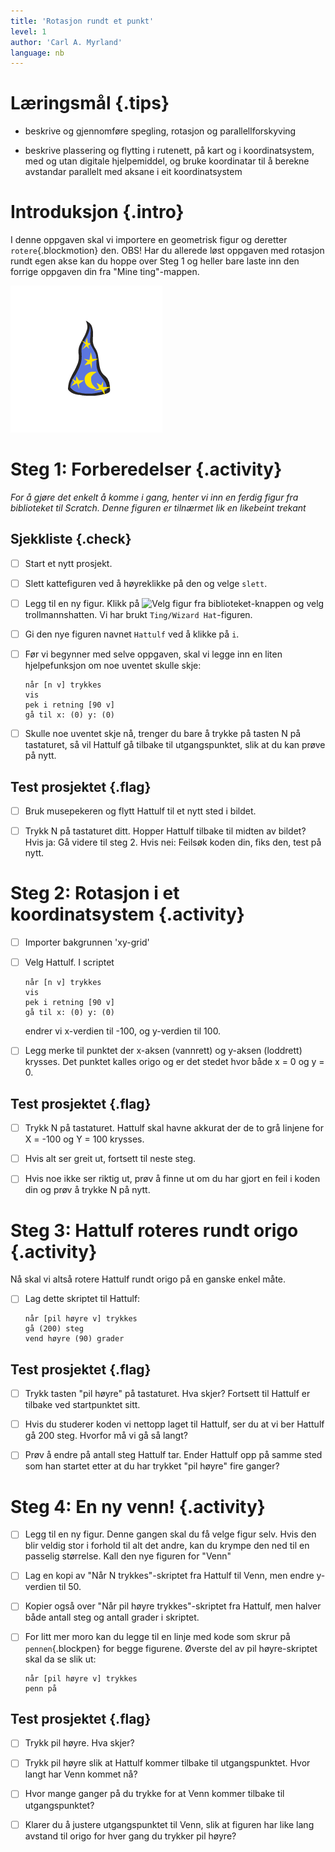 ```yaml
---
title: 'Rotasjon rundt et punkt'
level: 1
author: 'Carl A. Myrland'
language: nb
---
```



# Læringsmål {.tips}

+ beskrive og gjennomføre spegling, rotasjon og parallellforskyving

+ beskrive plassering og flytting i rutenett, på kart og i koordinatsystem, med
  og utan digitale hjelpemiddel, og bruke koordinatar til å berekne avstandar
  parallelt med aksane i eit koordinatsystem


# Introduksjon {.intro}

I denne oppgaven skal vi importere en geometrisk figur og deretter
`rotere`{.blockmotion} den. OBS! Har du allerede løst oppgaven med rotasjon
rundt egen akse kan du hoppe over Steg 1 og heller bare laste inn den forrige
oppgaven din fra "Mine ting"-mappen.

![Bilde av en trollmann hatt](../rotasjon/Geometri.png)


# Steg 1: Forberedelser {.activity}

*For å gjøre det enkelt å komme i gang, henter vi inn en ferdig figur fra
biblioteket til Scratch. Denne figuren er tilnærmet lik en likebeint trekant*

## Sjekkliste {.check}

- [ ] Start et nytt prosjekt.

- [ ] Slett kattefiguren ved å høyreklikke på den og velge `slett`.

- [ ] Legg til en ny figur. Klikk på ![Velg figur fra
      biblioteket](../bilder/hent-fra-bibliotek.png)-knappen og velg
      trollmannshatten. Vi har brukt `Ting/Wizard Hat`-figuren.

- [ ] Gi den nye figuren navnet `Hattulf` ved å klikke på `i`.

- [ ] Før vi begynner med selve oppgaven, skal vi legge inn en liten
      hjelpefunksjon om noe uventet skulle skje:

  ```blocks
  når [n v] trykkes
  vis
  pek i retning [90 v]
  gå til x: (0) y: (0)
  ```

- [ ] Skulle noe uventet skje nå, trenger du bare å trykke på tasten N på
      tastaturet, så vil Hattulf gå tilbake til utgangspunktet, slik at du kan
      prøve på nytt.

## Test prosjektet {.flag}

- [ ] Bruk musepekeren og flytt Hattulf til et nytt sted i bildet.

- [ ] Trykk N på tastaturet ditt. Hopper Hattulf tilbake til midten av bildet?
      Hvis ja: Gå videre til steg 2. Hvis nei: Feilsøk koden din, fiks den, test
      på nytt.


# Steg 2: Rotasjon i et koordinatsystem {.activity}

- [ ] Importer bakgrunnen 'xy-grid'

- [ ] Velg Hattulf. I scriptet

  ```blocks
  når [n v] trykkes
  vis
  pek i retning [90 v]
  gå til x: (0) y: (0)
  ```

  endrer vi x-verdien til -100, og y-verdien til 100.

- [ ] Legg merke til punktet der x-aksen (vannrett) og y-aksen (loddrett)
      krysses. Det punktet kalles origo og er det stedet hvor både x = 0 og y =
      0.

## Test prosjektet {.flag}

- [ ] Trykk N på tastaturet. Hattulf skal havne akkurat der de to grå linjene
      for X = -100 og Y = 100 krysses.

- [ ] Hvis alt ser greit ut, fortsett til neste steg.

- [ ] Hvis noe ikke ser riktig ut, prøv å finne ut om du har gjort en feil i
      koden din og prøv å trykke N på nytt.


# Steg 3: Hattulf roteres rundt origo {.activity}

Nå skal vi altså rotere Hattulf rundt origo på en ganske enkel måte.

- [ ] Lag dette skriptet til Hattulf:

  ```blocks
  når [pil høyre v] trykkes
  gå (200) steg
  vend høyre (90) grader
  ```

## Test prosjektet {.flag}

- [ ] Trykk tasten "pil høyre" på tastaturet. Hva skjer? Fortsett til Hattulf er
      tilbake ved startpunktet sitt.

- [ ] Hvis du studerer koden vi nettopp laget til Hattulf, ser du at vi ber
      Hattulf gå 200 steg. Hvorfor må vi gå så langt?

- [ ] Prøv å endre på antall steg Hattulf tar. Ender Hattulf opp på samme sted
      som han startet etter at du har trykket "pil høyre" fire ganger?


# Steg 4: En ny venn! {.activity}

- [ ] Legg til en ny figur. Denne gangen skal du få velge figur selv. Hvis den
      blir veldig stor i forhold til alt det andre, kan du krympe den ned til en
      passelig størrelse. Kall den nye figuren for "Venn"

- [ ] Lag en kopi av "Når N trykkes"-skriptet fra Hattulf til Venn, men endre
      y-verdien til 50.

- [ ] Kopier også over "Når pil høyre trykkes"-skriptet fra Hattulf, men halver
      både antall steg og antall grader i skriptet.

- [ ] For litt mer moro kan du legge til en linje med kode som skrur på
      `pennen`{.blockpen} for begge figurene. Øverste del av pil høyre-skriptet
      skal da se slik ut:

  ```blocks
  når [pil høyre v] trykkes
  penn på
  ```

## Test prosjektet {.flag}

- [ ] Trykk pil høyre. Hva skjer?

- [ ] Trykk pil høyre slik at Hattulf kommer tilbake til utgangspunktet. Hvor
      langt har Venn kommet nå?

- [ ] Hvor mange ganger på du trykke for at Venn kommer tilbake til
      utgangspunktet?

- [ ] Klarer du å justere utgangspunktet til Venn, slik at figuren har like lang
      avstand til origo for hver gang du trykker pil høyre?
